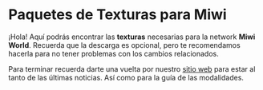 # Paquetes de Texturas para Miwi

¡Hola! Aquí podrás encontrar las **texturas** necesarias para la network **Miwi World**. Recuerda que la descarga es opcional, pero te recomendamos hacerla para no tener problemas con los cambios relacionados.

Para terminar recuerda darte una vuelta por nuestro [sitio web](https://miwi.world/) para estar al tanto de las últimas noticias. Así como para la guía de las modalidades.
